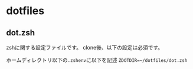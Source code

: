 # dotfiles
## dot.zsh

zshに関する設定ファイルです。
clone後、以下の設定は必須です。

ホームディレクトリ以下の`.zshenv`に以下を記述
`ZDOTDIR=~/dotfiles/dot.zsh`

